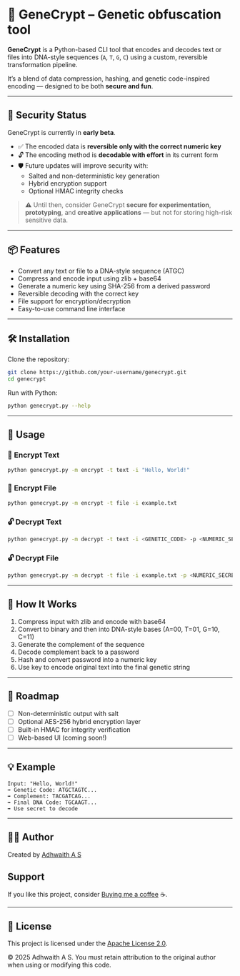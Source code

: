 # 🧬 GeneCrypt – Genetic obfuscation tool

**GeneCrypt** is a Python-based CLI tool that encodes and decodes text or files into DNA-style sequences (`A`, `T`, `G`, `C`) using a custom, reversible transformation pipeline.

It’s a blend of data compression, hashing, and genetic code-inspired encoding — designed to be both **secure and fun**.

---

## 🔐 Security Status

GeneCrypt is currently in **early beta**.

- ✅ The encoded data is **reversible only with the correct numeric key**
- 🔓 The encoding method is **decodable with effort** in its current form
- 🛡️ Future updates will improve security with:
  - Salted and non-deterministic key generation
  - Hybrid encryption support
  - Optional HMAC integrity checks

> ⚠️ Until then, consider GeneCrypt **secure for experimentation**, **prototyping**, and **creative applications** — but not for storing high-risk sensitive data.

---

## 📦 Features

- Convert any text or file to a DNA-style sequence (ATGC)
- Compress and encode input using zlib + base64
- Generate a numeric key using SHA-256 from a derived password
- Reversible decoding with the correct key
- File support for encryption/decryption
- Easy-to-use command line interface

---

## 🛠️ Installation

Clone the repository:

```bash
git clone https://github.com/your-username/genecrypt.git
cd genecrypt
````

Run with Python:

```bash
python genecrypt.py --help
```

---

## 🚀 Usage

### 🔐 Encrypt Text

```bash
python genecrypt.py -m encrypt -t text -i "Hello, World!"
```

### 🔐 Encrypt File

```bash
python genecrypt.py -m encrypt -t file -i example.txt
```

### 🔓 Decrypt Text

```bash
python genecrypt.py -m decrypt -t text -i <GENETIC_CODE> -p <NUMERIC_SECRET>
```

### 🔓 Decrypt File

```bash
python genecrypt.py -m decrypt -t file -i example.txt -p <NUMERIC_SECRET>
```

---

## 🧪 How It Works

1. Compress input with zlib and encode with base64
2. Convert to binary and then into DNA-style bases (A=00, T=01, G=10, C=11)
3. Generate the complement of the sequence
4. Decode complement back to a password
5. Hash and convert password into a numeric key
6. Use key to encode original text into the final genetic string

---

## 🔗 Roadmap

* [ ] Non-deterministic output with salt
* [ ] Optional AES-256 hybrid encryption layer
* [ ] Built-in HMAC for integrity verification
* [ ] Web-based UI (coming soon!)

---

## 💡 Example

```
Input: "Hello, World!"
➡ Genetic Code: ATGCTAGTC...
➡ Complement: TACGATCAG...
➡ Final DNA Code: TGCAAGT...
➡ Use secret to decode
```

---

## 🧑‍💻 Author

Created by [Adhwaith A S](https://github.com/adhwaithas)

## Support

If you like this project, consider [Buying me a coffee](https://buymeacoffee.com/adhwaithas) ☕.

---

## 📜 License

This project is licensed under the [Apache License 2.0](LICENSE).

© 2025 Adhwaith A S. You must retain attribution to the original author when using or modifying this code.
